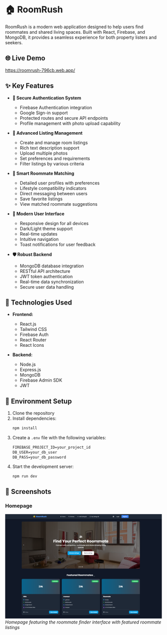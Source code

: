 # 🏠 RoomRush

RoomRush is a modern web application designed to help users find roommates and shared living spaces. Built with React, Firebase, and MongoDB, it provides a seamless experience for both property listers and seekers.

## 🌐 Live Demo

https://roomrush-796cb.web.app/

## ✨ Key Features

- **🔐 Secure Authentication System**
  - Firebase Authentication integration
  - Google Sign-in support
  - Protected routes and secure API endpoints
  - Profile management with photo upload capability

- **📝 Advanced Listing Management**
  - Create and manage room listings
  - Rich text description support
  - Upload multiple photos
  - Set preferences and requirements
  - Filter listings by various criteria

- **👥 Smart Roommate Matching**
  - Detailed user profiles with preferences
  - Lifestyle compatibility indicators
  - Direct messaging between users
  - Save favorite listings
  - View matched roommate suggestions

- **💫 Modern User Interface**
  - Responsive design for all devices
  - Dark/Light theme support
  - Real-time updates
  - Intuitive navigation
  - Toast notifications for user feedback

- **🛡️ Robust Backend**
  - MongoDB database integration
  - RESTful API architecture
  - JWT token authentication
  - Real-time data synchronization
  - Secure user data handling

## 🚀 Technologies Used

- **Frontend:**
  - React.js
  - Tailwind CSS
  - Firebase Auth
  - React Router
  - React Icons

- **Backend:**
  - Node.js
  - Express.js
  - MongoDB
  - Firebase Admin SDK
  - JWT

## 🔧 Environment Setup

1. Clone the repository
2. Install dependencies:
   ```bash
   npm install
   ```
3. Create a `.env` file with the following variables:
   ```env
   FIREBASE_PROJECT_ID=your_project_id
   DB_USER=your_db_user
   DB_PASS=your_db_password
   ```
4. Start the development server:
   ```bash
   npm run dev
   ```

## 📱 Screenshots

### Homepage
![RoomRush Homepage](./src/assets/RoomRush.png)
*Homepage featuring the roommate finder interface with featured roommate listings*



